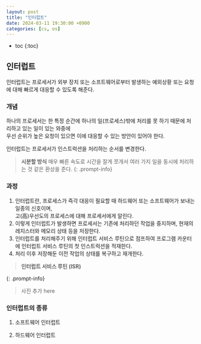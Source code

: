 ```yaml
---
layout: post
title: "인터럽트"
date: 2024-03-11 19:30:00 +0900
categories: [cs, os]
---
```

* toc
{:toc}

## 인터럽트

인터럽트는 프로세서가 외부 장치 또는 소프트웨어로부터 발생하는 예외상황 또는 요청에 대해 빠르게 대응할 수 있도록 해준다.  

### 개념

하나의 프로세서는 한 특정 순간에 하나의 일(프로세스)밖에 처리를 못 하기 때문에 처리하고 있는 일이 있는 와중에  
우선 순위가 높은 요청이 있으면 이에 대응할 수 있는 방안이 있어야 한다. 

인터럽트는 프로세서가 인스트럭션을 처리하는 순서를 변경한다. 

> <b>시분할 방식</b>
> 매우 빠른 속도로 시간을 잘게 쪼개서 
> 여러 가지 일을 동시에 처리하는 것 같은 환상을 준다. 
{: .prompt-info}

### 과정

1) 인터럽트란, 프로세스가 즉각 대응이 필요할 때 하드웨어 또는 소프트웨어가 보내는 일종의 신호이며,  
고(高)우선도의 프로세스에 대해 프로세서에게 알린다.
2) 이렇게 인터럽트가 발생하면 프로세서는 기존에 처리하던 작업을 중지하며, 현재의 레지스터와 메모리 상태 등을 저장한다.  
3) 인터럽트를 처리해주기 위해 인터럽트 서비스 루틴으로 점프하여 프로그램 카운터에 인터럽트 서비스 루틴의 첫 인스트럭션을 적재한다.  
4) 처리 이후 저장해둔 이전 작업의 상태를 복구하고 재개한다. 

> <b>인터럽트 서비스 루틴 (ISR)</b>
> 
> 
{: .prompt-info}

> 사진 추가 here

### 인터럽트의 종류

1. 소프트웨어 인터럽트 



2. 하드웨어 인터럽트 